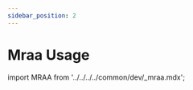 ```yaml
---
sidebar_position: 2
---
```


# Mraa Usage

import MRAA from '../../../../common/dev/\_mraa.mdx';

<MRAA install_by_apt={true} />
